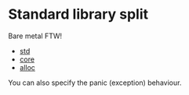 # Standard library split

Bare metal FTW!

- [std][1]
- [core][2]
- [alloc][3]

You can also specify the panic (exception) behaviour.

[1]: <https://doc.rust-lang.org/stable/std/>
[2]: <https://doc.rust-lang.org/stable/core/index.html>
[3]: <https://doc.rust-lang.org/stable/alloc/index.html>
